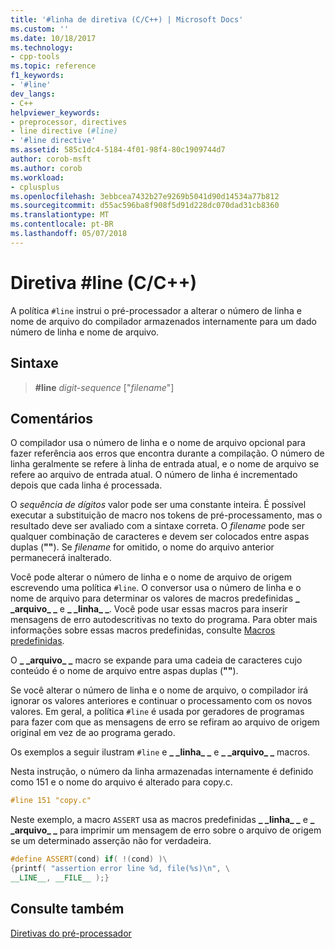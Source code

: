 ```yaml
---
title: '#linha de diretiva (C/C++) | Microsoft Docs'
ms.custom: ''
ms.date: 10/18/2017
ms.technology:
- cpp-tools
ms.topic: reference
f1_keywords:
- '#line'
dev_langs:
- C++
helpviewer_keywords:
- preprocessor, directives
- line directive (#line)
- '#line directive'
ms.assetid: 585c1dc4-5184-4f01-98f4-80c1909744d7
author: corob-msft
ms.author: corob
ms.workload:
- cplusplus
ms.openlocfilehash: 3ebbcea7432b27e9269b5041d90d14534a77b812
ms.sourcegitcommit: d55ac596ba8f908f5d91d228dc070dad31cb8360
ms.translationtype: MT
ms.contentlocale: pt-BR
ms.lasthandoff: 05/07/2018
---
```

# <a name="line-directive-cc"></a>Diretiva #line (C/C++)

A política `#line` instrui o pré-processador a alterar o número de linha e nome de arquivo do compilador armazenados internamente para um dado número de linha e nome de arquivo.

## <a name="syntax"></a>Sintaxe

> **#line** *digit-sequence* ["*filename*"]

## <a name="remarks"></a>Comentários

O compilador usa o número de linha e o nome de arquivo opcional para fazer referência aos erros que encontra durante a compilação. O número de linha geralmente se refere à linha de entrada atual, e o nome de arquivo se refere ao arquivo de entrada atual. O número de linha é incrementado depois que cada linha é processada.

O *sequência de dígitos* valor pode ser uma constante inteira. É possível executar a substituição de macro nos tokens de pré-processamento, mas o resultado deve ser avaliado com a sintaxe correta. O *filename* pode ser qualquer combinação de caracteres e devem ser colocados entre aspas duplas (**""**). Se *filename* for omitido, o nome do arquivo anterior permanecerá inalterado.

Você pode alterar o número de linha e o nome de arquivo de origem escrevendo uma política `#line`. O conversor usa o número de linha e o nome de arquivo para determinar os valores de macros predefinidas **&#95; &#95;arquivo&#95; &#95;** e **&#95; &#95;linha&#95; &#95;**. Você pode usar essas macros para inserir mensagens de erro autodescritivas no texto do programa. Para obter mais informações sobre essas macros predefinidas, consulte [Macros predefinidas](../preprocessor/predefined-macros.md).

O **&#95; &#95;arquivo&#95; &#95;** macro se expande para uma cadeia de caracteres cujo conteúdo é o nome de arquivo entre aspas duplas (**""**).

Se você alterar o número de linha e o nome de arquivo, o compilador irá ignorar os valores anteriores e continuar o processamento com os novos valores. Em geral, a política `#line` é usada por geradores de programas para fazer com que as mensagens de erro se refiram ao arquivo de origem original em vez de ao programa gerado.

Os exemplos a seguir ilustram `#line` e **&#95; &#95;linha&#95; &#95;** e **&#95; &#95;arquivo&#95; &#95;** macros.

Nesta instrução, o número da linha armazenadas internamente é definido como 151 e o nome do arquivo é alterado para copy.c.

```cpp
#line 151 "copy.c"
```

 Neste exemplo, a macro `ASSERT` usa as macros predefinidas **&#95; &#95;linha&#95; &#95;** e **&#95; &#95;arquivo&#95; &#95;** para imprimir um mensagem de erro sobre o arquivo de origem se um determinado asserção não for verdadeira.

```cpp
#define ASSERT(cond) if( !(cond) )\
{printf( "assertion error line %d, file(%s)\n", \
__LINE__, __FILE__ );}
```

## <a name="see-also"></a>Consulte também

[Diretivas do pré-processador](../preprocessor/preprocessor-directives.md)